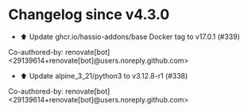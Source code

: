 # Changelog since v4.3.0
- ⬆️ Update ghcr.io/hassio-addons/base Docker tag to v17.0.1 (#339)

Co-authored-by: renovate[bot] <29139614+renovate[bot]@users.noreply.github.com> 
- ⬆️ Update alpine_3_21/python3 to v3.12.8-r1 (#338)

Co-authored-by: renovate[bot] <29139614+renovate[bot]@users.noreply.github.com> 
